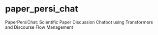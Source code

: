 # paper_persi_chat
PaperPersiChat: Scientific Paper Discussion Chatbot using Transformers and Discourse Flow Management
